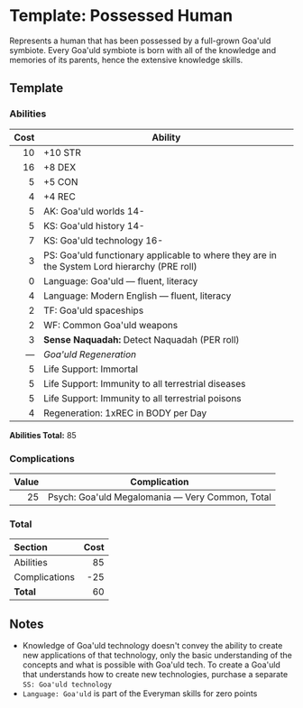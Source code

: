 # Template: Possessed Human

Represents a human that has been possessed by a full-grown Goa'uld symbiote. Every Goa'uld symbiote is born with all of the knowledge and memories of its parents, hence the extensive knowledge skills.

## Template

### Abilities

Cost | Ability
----:|--------
10 | +10 STR
16 | +8 DEX
5  | +5 CON
4  | +4 REC
5  | AK: Goa'uld worlds 14-
5  | KS: Goa'uld history 14-
7  | KS: Goa'uld technology 16-
3  | PS: Goa'uld functionary applicable to where they are in the System Lord hierarchy (PRE roll)
0 | Language: Goa'uld &mdash; fluent, literacy
4 | Language: Modern English &mdash; fluent, literacy
2 | TF: Goa'uld spaceships
2 | WF: Common Goa'uld weapons
3 | **Sense Naquadah:** Detect Naquadah (PER roll) | 0
&mdash; | _Goa'uld Regeneration_
5  | Life Support: Immortal
5  | Life Support: Immunity to all terrestrial diseases
5  | Life Support: Immunity to all terrestrial poisons
4  | Regeneration: 1xREC in BODY per Day

**Abilities Total:** 85

### Complications

Value | Complication
-----:|-------------
25 | Psych: Goa'uld Megalomania &mdash; Very Common, Total

### Total

Section | Cost
:-------|----:
Abilities     | 85
Complications | -25
**Total**     | 60

## Notes

* Knowledge of Goa'uld technology doesn't convey the ability to create new applications of that technology, only the basic understanding of the concepts and what is possible with Goa'uld tech. To create a Goa'uld that understands how to create new technologies, purchase a separate `SS: Goa'uld technology`
* `Language: Goa'uld` is part of the Everyman skills for zero points
